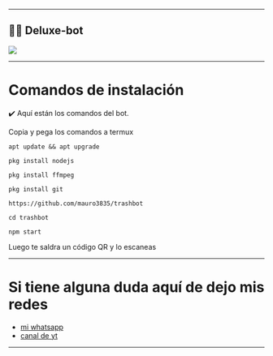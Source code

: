 ___
## 🖤🌹 Deluxe-bot
</h1>
    <p>
        <img src= "https://64.media.tumblr.com/2b6cac129ef3d63e18bea6cd4d960da2/tumblr_pmsujem9h61w46s3lo2_540.gifv">
    </p>
    
 ___
# Comandos de instalación
✔️ Aquí están los
comandos del bot.

Copia y pega los comandos a termux

```
apt update && apt upgrade
```
```
pkg install nodejs
```
```
pkg install ffmpeg
```
```
pkg install git
```
```
https://github.com/mauro3835/trashbot
```
 ```
cd trashbot
 ```
 ```
npm start
 ```
Luego te saldra un código QR y lo escaneas
___

 # Si tiene alguna duda aquí de dejo mis redes
 
 - [mi whatsapp](https://api.whatsapp.com/send/?phone=%2B5493813959749&text&app_absent=0)
 - [canal de yt](https://www.youtube.com/c/Mauu-moder)

-----
